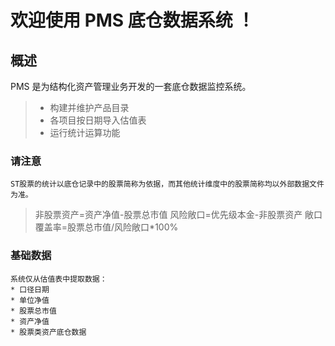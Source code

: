 # 欢迎使用 PMS 底仓数据系统 ！
## 概述
PMS 是为结构化资产管理业务开发的一套底仓数据监控系统。
> * 构建并维护产品目录
> * 各项目按日期导入估值表
> * 运行统计运算功能
### 请注意
    ST股票的统计以底仓记录中的股票简称为依据，而其他统计维度中的股票简称均以外部数据文件为准。
> 非股票资产=资产净值-股票总市值
> 风险敞口=优先级本金-非股票资产
> 敞口覆盖率=股票总市值/风险敞口\*100%

### 基础数据
    系统仅从估值表中提取数据：
    * 口径日期
    * 单位净值
    * 股票总市值
    * 资产净值
    * 股票类资产底仓数据

